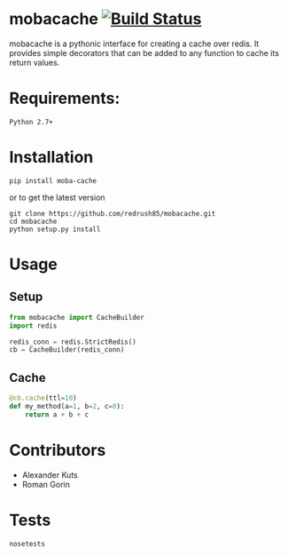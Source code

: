 # mobacache [![Build Status](https://travis-ci.org/redrush85/mobacache.svg?branch=master)](https://travis-ci.org/redrush85/mobacache)
mobacache is a pythonic interface for creating a cache over redis. It provides simple decorators that can be added to any function to cache its return values.

# Requirements:
`Python 2.7+`


# Installation
`pip install moba-cache`

or to get the latest version

    git clone https://github.com/redrush85/mobacache.git
    cd mobacache
    python setup.py install


# Usage

## Setup
```python
from mobacache import CacheBuilder
import redis

redis_conn = redis.StrictRedis()
cb = CacheBuilder(redis_conn)

```

## Cache

```python
@cb.cache(ttl=10)
def my_method(a=1, b=2, c=0):
    return a + b + c
```


# Contributors
- Alexander Kuts
- Roman Gorin

# Tests
`nosetests`
